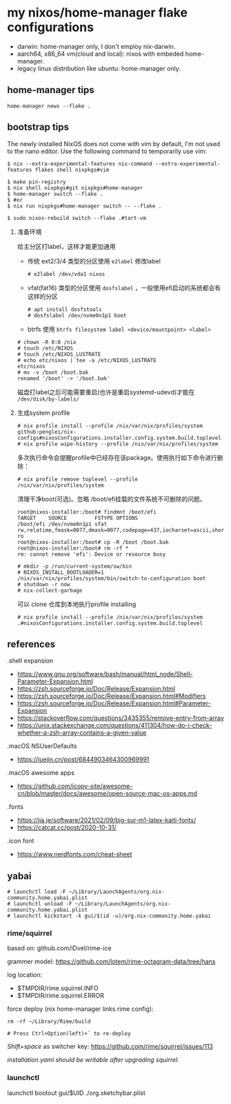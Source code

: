 # my nixos/home-manager flake configurations 

* darwin: home-manager only, I don't employ nix-darwin.
* aarch64, x86_64 vm(cloud and local): nixos with embeded home-manager.
* legacy linux distribution like ubuntu: home-manager only.

## home-manager tips

```
home-manager news --flake .
```

## bootstrap tips

The newly installed NixOS does not come with vim by default,
I'm not used to the nano editor. Use the following command to temporarily use vim:

```
$ nix --extra-experimental-features nix-command --extra-experimental-features flakes shell nixpkgs#vim
```

```
$ make pin-registry
$ nix shell nixpkgs#git nixpkgs#home-manager
$ home-manager switch --flake .
$ #or
$ nix run nixpkgs#home-manager switch -- --flake .

$ sudo nixos-rebuild switch --flake .#tart-vm
```


1. 准备环境

    给主分区打label，这样才能更加通用

    * 传统 ext2/3/4 类型的分区使用 `e2label` 修改label

        ```
        # e2label /dev/vda1 nixos
        ```

    * vfat(fat16) 类型的分区使用 `dosfslabel` ，一般使用efi启动的系统都会有这样的分区

        ```
        # apt install dosfstools
        # dosfslabel /dev/nvme0n1p1 boot
        ```

    * btrfs 使用 `btrfs filesystem label <device/mountpoint> <label>`


    ```
    # chown -R 0:0 /nix
    # touch /etc/NIXOS
    # touch /etc/NIXOS_LUSTRATE
    # echo etc/nixos | tee -a /etc/NIXOS_LUSTRATE
    etc/nixos
    # mv -v /boot /boot.bak
    renamed '/boot' -> '/boot.bak'
    ```

    磁盘打label之后可能需要重启(也许是重启systemd-udevd)才能在 `/dev/disk/by-labels/`

2. 生成system profile

    ```
    # nix profile install --profile /nix/var/nix/profiles/system github:penglei/nix-configs#nixosConfigurations.installer.config.system.build.toplevel
    # nix profile wipe-history --profile /nix/var/nix/profiles/system
    ```

    多次执行命令会提醒profile中已经存在该package。使用执行如下命令进行删除：

    ```
    # nix profile remove toplevel --profile /nix/var/nix/profiles/system
    ```

    清理干净boot(可选)。忽略 /boot/efi挂载的文件系统不可删除的问题。

    ```
    root@nixos-installer:/boot# findmnt /boot/efi
    TARGET    SOURCE         FSTYPE OPTIONS
    /boot/efi /dev/nvme0n1p1 vfat   rw,relatime,fmask=0077,dmask=0077,codepage=437,iocharset=ascii,shortname=mixed,utf8,errors=remount-ro
    root@nixos-installer:/boot# cp -R /boot /boot.bak
    root@nixos-installer:/boot# rm -rf *
    rm: cannot remove 'efi': Device or resource busy
    ```


    ```
    # mkdir -p /run/current-system/sw/bin
    # NIXOS_INSTALL_BOOTLOADER=1 /nix/var/nix/profiles/system/bin/switch-to-configuration boot
    # shutdown -r now
    # nix-collect-garbage
    ```

    可以 clone 仓库到本地执行profile installing

    ```
    # nix profile install --profile /nix/var/nix/profiles/system .#nixosConfigurations.installer.config.system.build.toplevel
    ```

## references

.shell expansion

* https://www.gnu.org/software/bash/manual/html_node/Shell-Parameter-Expansion.html
* https://zsh.sourceforge.io/Doc/Release/Expansion.html
* https://zsh.sourceforge.io/Doc/Release/Expansion.html#Modifiers
* https://zsh.sourceforge.io/Doc/Release/Expansion.html#Parameter-Expansion
* https://stackoverflow.com/questions/3435355/remove-entry-from-array
* https://unix.stackexchange.com/questions/411304/how-do-i-check-whether-a-zsh-array-contains-a-given-value


.macOS NSUserDefaults

* https://juejin.cn/post/6844903464300969991

.macOS awesome apps

* https://github.com/icopy-site/awesome-cn/blob/master/docs/awesome/open-source-mac-os-apps.md


.fonts

* https://jia.je/software/2021/02/09/big-sur-m1-latex-kaiti-fonts/
* https://catcat.cc/post/2020-10-31/

.icon font

* https://www.nerdfonts.com/cheat-sheet

## yabai

```
# launchctl load -F ~/Library/LaunchAgents/org.nix-community.home.yabai.plist
# launchctl unload -F ~/Library/LaunchAgents/org.nix-community.home.yabai.plist
# launchctl kickstart -k gui/$(id -u)/org.nix-community.home.yabai
```

### rime/squirrel

based on: github.com/iDvel/rime-ice

grammer model: https://github.com/lotem/rime-octagram-data/tree/hans

log location:

* $TMPDIR/rime.squirrel.INFO
* $TMPDIR/rime.squirrel.ERROR

force deploy (nix home-manager links rime config):

```
rm -rf ~/Library/Rime/build

# Press Ctrl+Option(left)+` to re-deploy

```

*Shift+space* as switcher key: https://github.com/rime/squirrel/issues/113

*installation.yaml should be writable after upgrading squirrel.*

### launchctl

launchctl bootout gui/$UID ./org.sketchybar.plist


